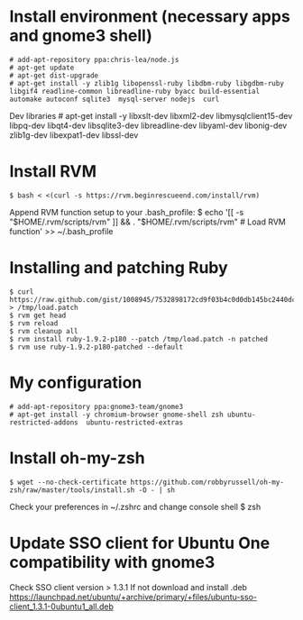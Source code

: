 # Install environment (necessary apps and gnome3 shell)
    # add-apt-repository ppa:chris-lea/node.js
    # apt-get update
    # apt-get dist-upgrade
    # apt-get install -y zlib1g libopenssl-ruby libdbm-ruby libgdbm-ruby libgif4 readline-common libreadline-ruby byacc build-essential automake autoconf sqlite3  mysql-server nodejs  curl 

    
Dev libraries
    # apt-get install -y libxslt-dev libxml2-dev libmysqlclient15-dev libpq-dev libqt4-dev libsqlite3-dev libreadline-dev libyaml-dev libonig-dev zlib1g-dev libexpat1-dev libssl-dev

# Install RVM
    $ bash < <(curl -s https://rvm.beginrescueend.com/install/rvm)

Append RVM function setup to your .bash_profile:
    $ echo '[[ -s "$HOME/.rvm/scripts/rvm" ]] && . "$HOME/.rvm/scripts/rvm" # Load RVM function' >> ~/.bash_profile

# Installing and patching Ruby
    $ curl https://raw.github.com/gist/1008945/7532898172cd9f03b4c0d0db145bc2440dcbb2f6/load.patch > /tmp/load.patch
    $ rvm get head
    $ rvm reload
    $ rvm cleanup all
    $ rvm install ruby-1.9.2-p180 --patch /tmp/load.patch -n patched
    $ rvm use ruby-1.9.2-p180-patched --default

# My configuration
    # add-apt-repository ppa:gnome3-team/gnome3
    # apt-get install -y chromium-browser gnome-shell zsh ubuntu-restricted-addons  ubuntu-restricted-extras


# Install oh-my-zsh
    $ wget --no-check-certificate https://github.com/robbyrussell/oh-my-zsh/raw/master/tools/install.sh -O - | sh

Check your preferences in ~/.zshrc and change console shell
    $ zsh

# Update SSO client for Ubuntu One compatibility with gnome3
Check SSO client version > 1.3.1
If not download and install .deb 
https://launchpad.net/ubuntu/+archive/primary/+files/ubuntu-sso-client_1.3.1-0ubuntu1_all.deb

